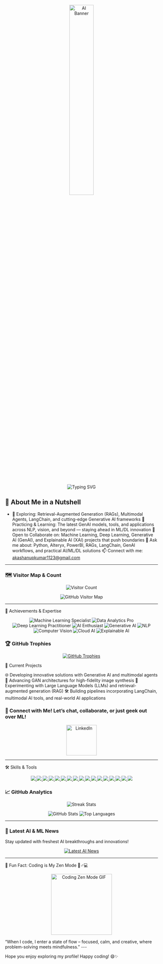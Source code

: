 <!-- Animated AI-Themed Banner -->
<p align="center">
  <img src="https://media.giphy.com/media/IpWc9hCbbAPvhRX1Je/giphy.gif" alt="AI Banner" width="40%" />
</p>

<!-- ASCII Banner with Typing Animation -->
<p align="center">
  <img src="https://readme-typing-svg.demolab.com?font=Fira+Code&weight=500&size=30&pause=1000&color=00FFFF&center=true&width=800&lines=Hey+There!+I'm+Akash+Anupkumar;Welcome+to+My+ML+,+DL+,+GenAI+Playground+%F0%9F%92%BB" alt="Typing SVG" />
</p>




## 🌌 About Me in a Nutshell

- 🔭 Exploring: Retrieval-Augmented Generation (RAGs), Multimodal Agents, LangChain, and cutting-edge Generative AI frameworks
🌱 Practicing & Learning: The latest GenAI models, tools, and applications across NLP, vision, and beyond — staying ahead in ML/DL innovation
🤝 Open to Collaborate on: Machine Learning, Deep Learning, Generative AI (GenAI), and Explainable AI (XAI) projects that push boundaries
💬 Ask me about: Python, Alteryx, PowerBI, RAGs, LangChain, GenAI workflows, and practical AI/ML/DL solutions
📫 Connect with me: akashanupkumar1123@gmail.com
---

### 🗺️ Visitor Map & Count

<p align="center">
  <img src="https://profile-counter.glitch.me/akashanupkumar1123/count.svg" alt="Visitor Count" />
</p>

<p align="center">
  <img src="https://raw.githubusercontent.com/gayanvoice/github-active-users-map/main/images/github-active-users-map.svg" alt="GitHub Visitor Map" />
</p>

---


🏅 Achievements & Expertise
<div align="center"> <img src="https://img.shields.io/badge/Machine%20Learning%20Specialist-%233776AB.svg?style=for-the-badge&logo=python&logoColor=white" alt="Machine Learning Specialist" /> <img src="https://img.shields.io/badge/Data%20Analytics%20Pro-%23FF6F00.svg?style=for-the-badge&logo=tableau&logoColor=white" alt="Data Analytics Pro" /> <img src="https://img.shields.io/badge/Deep%20Learning%20Practitioner-%2300D09C.svg?style=for-the-badge&logo=tensorflow&logoColor=white" alt="Deep Learning Practitioner" /> <img src="https://img.shields.io/badge/AI%20Enthusiast-%23FF5733.svg?style=for-the-badge&logo=brainly&logoColor=white" alt="AI Enthusiast" /> <img src="https://img.shields.io/badge/Generative%20AI-%236E00FF.svg?style=for-the-badge&logo=github&logoColor=white" alt="Generative AI" /> <img src="https://img.shields.io/badge/Natural%20Language%20Processing-%23009688.svg?style=for-the-badge&logo=openai&logoColor=white" alt="NLP" /> <img src="https://img.shields.io/badge/Computer%20Vision-%23007ACC.svg?style=for-the-badge&logo=opencv&logoColor=white" alt="Computer Vision" /> <img src="https://img.shields.io/badge/Cloud%20AI-%2332A5F9.svg?style=for-the-badge&logo=aws&logoColor=white" alt="Cloud AI" /> <img src="https://img.shields.io/badge/Explainable%20AI-%23FF6F61.svg?style=for-the-badge&logo=data:image/svg+xml;base64,PHN2ZyBmaWxsPSJ3aGl0ZSIgdmVyc2lvbj0iMSIgdmlld0JveD0iMCAwIDQ4IDQ4IiB4bWxucz0iaHR0cDovL3d3dy53My5vcmcvMjAwMC9zdmciPjxwYXRoIGQ9Ik00MiAxMkgzNi42OTdMMy4wMjMgMTMuODdjLS40OTQuMDk4LS44NTMuNTczLS44NTIgMS4xMjFbMy4wMjMgMTMuODdMIDEuMDYzIDMzTDI2LjEzOCA0NEMzMC4wNDggNDMuMTIxIDM0IDQxLjYwMSAzNCAzOGwwLTdiMC01LjYyLTMtOC0zLTE1IDAtNS45NjktNC4wMS0xMS04LTE3LTEuMjEzLTEuMTQzLTIuMTUyLTEuODIzLTMuMDMtMiAxIDIubCsTMC01VjExTDM1IDE4djItOHpNMjQgMTNgMywwLDgsOCw4VjIwLjlMNjQgOTAoIi8+PC9zdmc+" alt="Explainable AI" /> </div>

### 🏆 GitHub Trophies

<p align="center">
  <a href="https://github.com/akashumar">
    <img src="https://github-profile-trophy.vercel.app/?username=akashumar&theme=discord&column=4&margin-w=20&margin-h=20&no-bg=true&no-frame=true&title=Stars,Commits,Followers,Repositories" alt="GitHub Trophies" />
  </a>
</p>


🚀 Current Projects

🌐 Developing innovative solutions with Generative AI and multimodal agents
🎨 Advancing GAN architectures for high-fidelity image synthesis
🤖 Experimenting with Large Language Models (LLMs) and retrieval-augmented generation (RAG)
🛠️ Building pipelines incorporating LangChain, multimodal AI tools, and real-world AI applications

### 🌈 Connect with Me! Let’s chat, collaborate, or just geek out over ML!  

<div align="center">  
   <a href="https://www.linkedin.com/in/akash1123" target="_blank">  
      <img src="https://cdn-icons-png.flaticon.com/512/174/174857.png" alt="LinkedIn" width="100" height="100" />  
   </a>  
</div>


---
🛠️ Skills & Tools
<p align="center"> <a href="https://www.python.org" target="_blank" rel="noreferrer"> <img src="https://img.shields.io/badge/Python-%233776AB.svg?style=for-the-badge&logo=python&logoColor=white"/> </a> <a href="https://www.alteryx.com" target="_blank" rel="noreferrer"> <img src="https://img.shields.io/badge/Alteryx-%233776AB.svg?style=for-the-badge&logo=alteryx&logoColor=white"/> </a> <a href="https://powerbi.microsoft.com/" target="_blank" rel="noreferrer"> <img src="https://img.shields.io/badge/PowerBI-%23F2C811.svg?style=for-the-badge&logo=powerbi&logoColor=white"/> </a> <a href="https://pytorch.org" target="_blank" rel="noreferrer"> <img src="https://img.shields.io/badge/PyTorch-%EE4C2C.svg?style=for-the-badge&logo=pytorch&logoColor=white"/> </a> <a href="https://keras.io" target="_blank" rel="noreferrer"> <img src="https://img.shields.io/badge/Keras-%23D00000.svg?style=for-the-badge&logo=keras&logoColor=white"/> </a> <a href="https://www.microsoft.com/excel" target="_blank" rel="noreferrer"> <img src="https://img.shields.io/badge/VBA-%230075A2.svg?style=for-the-badge&logo=microsoft-excel&logoColor=white"/> </a> <a href="https://www.tensorflow.org" target="_blank" rel="noreferrer"> <img src="https://img.shields.io/badge/TensorFlow-%23FF6F00.svg?style=for-the-badge&logo=tensorflow"/> </a> <a href="https://opencv.org" target="_blank" rel="noreferrer"> <img src="https://img.shields.io/badge/Computer%20Vision-%23FF6F00.svg?style=for-the-badge&logo=opencv&logoColor=white"/> </a> <a href="https://nlp.stanford.edu" target="_blank" rel="noreferrer"> <img src="https://img.shields.io/badge/NLP-%2300C1B5.svg?style=for-the-badge&logo=read-the-docs&logoColor=white"/> </a> <a href="https://generativeai.google" target="_blank" rel="noreferrer"> <img src="https://img.shields.io/badge/Generative%20AI-%23C13584.svg?style=for-the-badge&logo=google&logoColor=white"/> </a> <!-- Added skills --> <a href="https://spark.apache.org" target="_blank" rel="noreferrer"> <img src="https://img.shields.io/badge/Apache%20Spark-%23E25A2B.svg?style=for-the-badge&logo=apache-spark&logoColor=white"/> </a> <a href="https://mlflow.org" target="_blank" rel="noreferrer"> <img src="https://img.shields.io/badge/MLflow-%2300A6FB.svg?style=for-the-badge&logo=apache&logoColor=white"/> </a> <a href="https://render.com" target="_blank" rel="noreferrer"> <img src="https://img.shields.io/badge/Render-%2328A3F7.svg?style=for-the-badge&logo=render&logoColor=white"/> </a> <a href="https://streamlit.io" target="_blank" rel="noreferrer"> <img src="https://img.shields.io/badge/Streamlit-%23FF4B4B.svg?style=for-the-badge&logo=streamlit&logoColor=white"/> </a> <a href="https://gradio.app" target="_blank" rel="noreferrer"> <img src="https://img.shields.io/badge/Gradio-%2300C7B7.svg?style=for-the-badge&logo=gradio&logoColor=white"/> </a> <a href="https://plotly.com/dash" target="_blank" rel="noreferrer"> <img src="https://img.shields.io/badge/Dash-%23003861.svg?style=for-the-badge&logo=plotly&logoColor=white"/> </a> <a href="https://bokeh.org" target="_blank" rel="noreferrer"> <img src="https://img.shields.io/badge/Bokeh-%236589FF.svg?style=for-the-badge&logo=bokeh&logoColor=white"/> </a> </p>

### 📈 GitHub Analytics

<p align="center">
  <img src="https://github-readme-streak-stats.herokuapp.com/?user=akashanupkumar1123&theme=highcontrast" alt="Streak Stats"/>
</p>

<p align="center">
  <img src="https://github-readme-stats.vercel.app/api?username=akashanupkumar1123&show_icons=true&theme=tokyonight" alt="GitHub Stats" />
  <img src="https://github-readme-stats.vercel.app/api/top-langs?username=akashanupkumar1123&show_icons=true&locale=en&layout=compact&theme=tokyonight" alt="Top Languages" />
</p>

---

### 🤖 Latest AI & ML News  
Stay updated with freshest AI breakthroughs and innovations!  

<p align="center">  
  <a href="https://news.google.com/search?q=artificial%20intelligence&hl=en-US&gl=US&ceid=US%3Aen" target="_blank" rel="noopener noreferrer">  
    <img src="https://img.shields.io/badge/Latest-AI_news-blue?style=for-the-badge&logo=google-news&logoColor=white" alt="Latest AI News" />  
  </a>  
</p>

---

🌟 Fun Fact: Coding is My Zen Mode 🧘♂️💻
<p align="center"> <img src="https://media.giphy.com/media/2IudUHd75HL02Pkk/giphy.gif" width="200" height="200" alt="Coding Zen Mode GIF" /> </p>
“When I code, I enter a state of flow – focused, calm, and creative, where problem-solving meets mindfulness.”
---

Hope you enjoy exploring my profile! Happy coding! 😄✨
